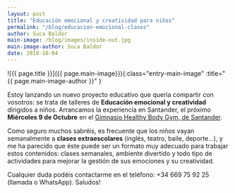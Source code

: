 ```yaml
---
layout: post
title: "Educación emocional y creatividad para niños"
permalink: "/blog/educacion-emocional-clases"
author: Suca Baldor
main-image: /blog/images/inside-out.jpg
main-image-author: Suca Baldor
date: 2019-10-04
---
```


![{{ page.title }}]({{ page.main-image}}){:class="entry-main-image" :title="{{ page.main-image-author }}" }

Estoy lanzando un nuevo proyecto educativo que quería compartir con vosotros: se trata de talleres de **Educación emocional y creatividad** dirigidos a niños. Arrancamos la experiencia en Santander, el próximo **Miércoles 9 de Octubre** en el [Gimnasio Healthy Body Gym, de Santander](https://www.google.com/maps/place/GIMNASIO+Healthy+Body+Gym/@43.464197,-3.788685,15z/data=!4m5!3m4!1s0x0:0x2110375ad89df7c3!8m2!3d43.464197!4d-3.788685).

Como seguro muchos sabréis, es frecuente que los niños vayan semanalmente a **clases extraescolares** (inglés, teatro, baile, deporte...), y me ha parecido que éste puede ser un formato muy adecuado para trabajar estos contenidos: clases semanales, ambiente divertido y todo tipo de actividades para mejorar la gestión de sus emociones y su creatividad.

Cualquier duda podéis contactarme en el teléfono: +34 669 75 92 25 (llamada o WhatsApp). Saludos!